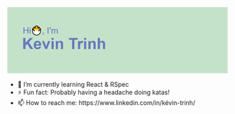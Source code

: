 <img src="/header.png">

<ul>
  <li>🌱 I’m currently learning React & RSpec</li>
  <li>⚡ Fun fact: Probably having a headache doing katas!</li>
  <li>📫 How to reach me: https://www.linkedin.com/in/kévin-trinh/ </li>
</ul>


<!--
**KxTrinh/KxTrinh** is a ✨ _special_ ✨ repository because its `README.md` (this file) appears on your GitHub profile.

Here are some ideas to get you started:

- 🔭 I’m currently working on ...
- 🌱 I’m currently learning ...
- 👯 I’m looking to collaborate on ...
- 🤔 I’m looking for help with ...
- 💬 Ask me about ...
- 📫 How to reach me: ...
- 😄 Pronouns: ...
- ⚡ Fun fact: ...
-->
